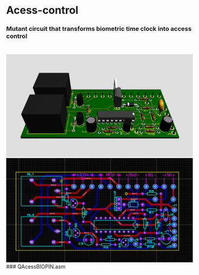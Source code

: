 # Acess-control
### Mutant circuit that transforms biometric time clock into access control
#
<img src="https://github.com/QmakersBrasil/Acess-control/blob/main/PCB3D.png">
<img src="https://github.com/QmakersBrasil/Acess-control/blob/main/PCB.png">
### QAcessBIOPIN.asm
